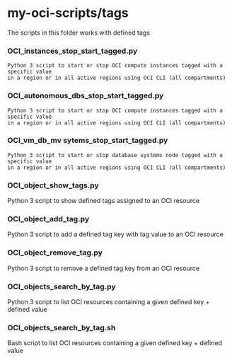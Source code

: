 # my-oci-scripts/tags
The scripts in this folder works with defined tags

### OCI_instances_stop_start_tagged.py

```
Python 3 script to start or stop OCI compute instances tagged with a specific value 
in a region or in all active regions using OCI CLI (all compartments)
```

### OCI_autonomous_dbs_stop_start_tagged.py

```
Python 3 script to start or stop OCI compute instances tagged with a specific value 
in a region or in all active regions using OCI CLI (all compartments)
```

### OCI_vm_db_mv sytems_stop_start_tagged.py

```
Python 3 script to start or stop database systems node tagged with a specific value 
in a region or in all active regions using OCI CLI (all compartments)
```

### OCI_object_show_tags.py
Python 3 script to show defined tags assigned to an OCI resource

### OCI_object_add_tag.py
Python 3 script to add a defined tag key with tag value to an OCI resource

### OCI_object_remove_tag.py
Python 3 script to remove a defined tag key from an OCI resource

### OCI_objects_search_by_tag.py
Python 3 script to list OCI resources containing a given defined key + defined value

### OCI_objects_search_by_tag.sh
Bash script to list OCI resources containing a given defined key + defined value
